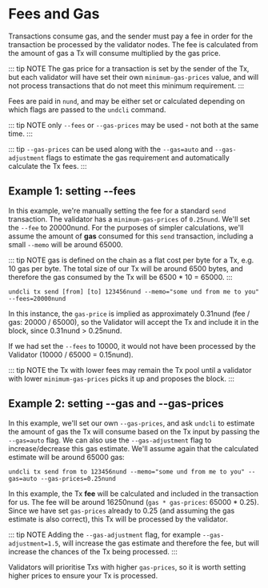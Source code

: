 # Fees and Gas

Transactions consume gas, and the sender must pay a fee in order for the transaction be processed by the validator nodes. The fee is calculated from the amount of gas a Tx will consume multiplied by the gas price.

::: tip NOTE
The gas price for a transaction is set by the sender of the Tx, but each validator will have set their own `minimum-gas-prices` value, and will not process transactions that do not meet this minimum requirement.
:::

Fees are paid in `nund`, and may be either set or calculated depending on which flags are passed to the `undcli` command.

::: tip NOTE
only `--fees` or `--gas-prices` may be used - not both at the same time.
:::

::: tip
`--gas-prices` can be used along with the `--gas=auto` and `--gas-adjustment` flags to estimate the gas requirement and automatically calculate the Tx fees.
:::

## Example 1: setting --fees

In this example, we're manually setting the fee for a standard `send` transaction. The validator has a `minimum-gas-prices` of `0.25nund`. We'll set the `--fee` to 20000nund. For the purposes of simpler calculations, we'll assume the amount of **gas** consumed for this `send` transaction, including a small `--memo` will be around 65000.

::: tip NOTE
gas is defined on the chain as a flat cost per byte for a Tx, e.g. 10 gas per byte. The total size of our Tx will be around 6500 bytes, and therefore the gas consumed by the Tx will be 6500 * 10 = 65000.
:::

```
undcli tx send [from] [to] 123456nund --memo="some und from me to you" --fees=20000nund
```

In this instance, the `gas-price` is implied as approximately 0.31nund (fee / gas: 20000 / 65000), so the Validator will accept the Tx and include it in the block, since 0.31nund > 0.25nund.

If we had set the `--fees` to 10000, it would not have been processed by the Validator (10000 / 65000 = 0.15nund).

::: tip NOTE
the Tx with lower fees may remain the Tx pool until a validator with lower `minimum-gas-prices` picks it up and proposes the block.
:::

## Example 2: setting --gas and --gas-prices

In this example, we'll set our own `--gas-prices`, and ask `undcli` to estimate the amount of gas the Tx will consume based on the Tx input by passing the `--gas=auto` flag. We can also use the `--gas-adjustment` flag to increase/decrease this gas estimate. We'll assume again that the calculated estimate will be around 65000 gas:

```
undcli tx send from to 123456nund --memo="some und from me to you" --gas=auto --gas-prices=0.25nund
```

In this example, the Tx **fee** will be calculated and included in the transaction for us. The fee will be around 16250nund (`gas * gas-prices`: 65000 * 0.25). Since we have set `gas-prices` already to 0.25 (and assuming the gas estimate is also correct), this Tx will be processed by the validator.

::: tip NOTE
Adding the `--gas-adjustment` flag, for example `--gas-adjustment=1.5`, will increase the gas estimate and therefore the fee, but will increase the chances of the Tx being processed.
:::

Validators will prioritise Txs with higher `gas-prices`, so it is worth setting higher prices to ensure your Tx is processed.
